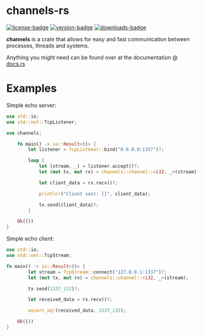 [crates-io]: https://crates.io/crates/channels

[license-badge]: https://img.shields.io/crates/l/channels?style=for-the-badge
[version-badge]: https://img.shields.io/crates/v/channels?style=for-the-badge
[downloads-badge]: https://img.shields.io/crates/d/channels?style=for-the-badge


# **channels-rs**

[![license-badge]][crates-io]
[![version-badge]][crates-io]
[![downloads-badge]][crates-io]

**channels** is a crate that allows for easy and fast communication between processes, threads and systems.

Anything you might need can be found over at the documentation @ [docs.rs](https://docs.rs/channels)

# Examples
Simple echo server:
```rust
use std::io;
use std::net::TcpListener;

use channels;

	fn main() -> io::Result<()> {
		let listener = TcpListener::bind("0.0.0.0:1337")?;

		loop {
			let (stream, _) = listener.accept()?;
			let (mut tx, mut rx) = channels::channel::<i32, _>(stream);

			let client_data = rx.recv()?;

			println!("Client sent: {}", client_data);

			tx.send(client_data)?;
		}

 	Ok(())
}
```

Simple echo client:
```rust
use std::io;
use std::net::TcpStream;

fn main() -> io::Result<()> {
		let stream = TcpStream::connect("127.0.0.1:1337")?;
		let (mut tx, mut rx) = channels::channel::<i32, _>(stream);

		tx.send(1337_i32)?;

		let received_data = rx.recv()?;

		assert_eq!(received_data, 1337_i32);

 	Ok(())
}
```
